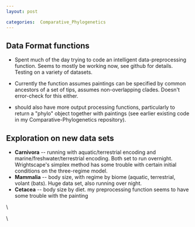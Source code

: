 ```yaml
---
layout: post

categories:  Comparative_Phylogenetics
---
```






 





Data Format functions
---------------------

-   Spent much of the day trying to code an intelligent
    data-preprocessing function. Seems to mostly be working now, see
    github for details. Testing on a variety of datasets.

-   Currently the function assumes paintings can be specified by common
    ancestors of a set of tips, assumes non-overlapping clades. Doesn't
    error-check for this either.

-   should also have more output processing functions, particularly to
    return a "phylo" object together with paintings (see earlier
    existing code in my Comparative-Phylogenetics repository).

Exploration on new data sets
----------------------------

-   **Carnivora** -- running with aquatic/terrestrial encoding and
    marine/freshwater/terrestrial encoding. Both set to run overnight.
    Wrightscape's simplex method has some trouble with certain initial
    conditions on the three-regime model.
-   **Mammalia** -- body size, with regime by biome (aquatic,
    terrestrial, volant (bats). Huge data set, also running over night.
-   **Cetacea** -- body size by diet. my preprocessing function seems to
    have some trouble with the painting

\

\

